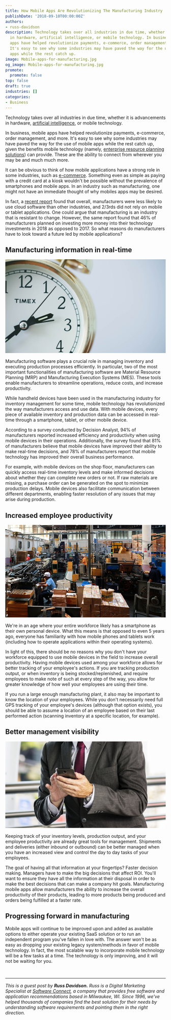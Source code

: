 ```yaml
---
title: How Mobile Apps Are Revolutionizing The Manufacturing Industry
publishDate: '2018-09-10T00:00:00Z'
authors:
- russ-davidson
description: Technology takes over all industries in due time, whether it is advancements
  in hardware, artificial intelligence, or mobile technology. In business, mobile
  apps have helped revolutionize payments, e-commerce, order management, and more.
  It's easy to see why some industries may have paved the way for the use of mobile
  apps while the rest catch up.
image: Mobile-apps-for-manufacturing.jpg
og_image: Mobile-apps-for-manufacturing.jpg
promote:
  promote: false
top: false
draft: true
industries: []
categories:
- Business
---
```

Technology takes over all industries in due time, whether it is advancements in hardware, <a href="https://anadea.info/blog/artificial-intelligence-pandoras-box-or-the-holy-grail" target="_blank">artificial intelligence</a>, or mobile technology.

In business, mobile apps have helped revolutionize payments, e-commerce, order management, and more. It's easy to see why some industries may have paved the way for the use of mobile apps while the rest catch up, given the benefits mobile technology (namely, <a href="https://anadea.info/solutions/erp-development" target="_blank">enterprise resource planning solutions</a>) can provide. These are the ability to connect from wherever you may be and much much more.

It can be obvious to think of how mobile applications have a strong role in some industries, such as <a href="https://anadea.info/solutions/ecommerce-software-development" target="_blank">e-commerce</a>. Something even as simple as paying with a credit card at a kiosk wouldn't be possible without the prevalence of smartphones and mobile apps. In an industry such as manufacturing, one might not have an immediate thought of why mobiles apps may be desired.

In fact, a <a href="https://softwareconnect.com/manufacturing/tools-of-the-modern-manufacturer-report-2017/" target="_blank">recent report</a> found that overall, manufacturers were less likely to use cloud software than other industries, and 2/3rds did not rely on mobile or tablet applications. One could argue that manufacturing is an industry that is resistant to change. However, the same report found that 46% of manufacturers planned on investing more money into their technology investments in 2018 as opposed to 2017. So what reasons do manufacturers have to look toward a future led by mobile applications?

## Manufacturing information in real-time

![Real-time information](real-time.jpg)

Manufacturing software plays a crucial role in managing inventory and executing production processes efficiently. In particular, two of the most important functionalities of manufacturing software are Material Resource Planning (MRP) and Manufacturing Execution Systems (MES). These tools enable manufacturers to streamline operations, reduce costs, and increase productivity.

While handheld devices have been used in the manufacturing industry for inventory management for some time, mobile technology has revolutionized the way manufacturers access and use data. With mobile devices, every piece of available inventory and production data can be accessed in real-time through a smartphone, tablet, or other mobile device.

According to a survey conducted by Decision Analyst, 94% of manufacturers reported increased efficiency and productivity when using mobile devices in their operations. Additionally, the survey found that 81% of manufacturers believe that mobile devices have improved their ability to make real-time decisions, and 78% of manufacturers report that mobile technology has improved their overall business performance.

For example, with mobile devices on the shop floor, manufacturers can quickly access real-time inventory levels and make informed decisions about whether they can complete new orders or not. If raw materials are missing, a purchase order can be generated on the spot to minimize production delays. Mobile devices also facilitate communication between different departments, enabling faster resolution of any issues that may arise during production.

## Increased employee productivity

![Employee productivity](Employee-productivity.jpg)

We're in an age where your entire workforce likely has a smartphone as their own personal device. What this means is that opposed to even 5 years ago, everyone has familiarity with how mobile phones and tablets work (including how to operate applications within their operating systems).

In light of this, there should be no reasons why you don't have your workforce equipped to use mobile devices in the field to increase overall productivity. Having mobile devices used among your workforce allows for better tracking of your employee's actions. If you are tracking production output, or when inventory is being stocked/replenished, and require employees to make note of such at every step of the way, you allow for greater knowledge of how well your employees are using their time.

If you run a large enough manufacturing plant, it also may be important to know the location of your employees. While you don't necessarily need full GPS tracking of your employee's devices (although that option exists), you should be able to assume a location of an employee based on their last performed action (scanning inventory at a specific location, for example).

## Better management visibility

![Better management](business-app.jpg)

Keeping track of your inventory levels, production output, and your employee productivity are already great tools for management. Shipments and deliveries (either inbound or outbound) can be better managed when you have an increased view and control the day to day tasks of your employees.

The goal of having all that information at your fingertips? Faster decision making. Managers have to make the big decisions that affect ROI. You'll want to ensure they have all the information at their disposal in order to make the best decisions that can make a company hit goals. Manufacturing mobile apps allow manufacturers the ability to increase the overall productivity of their products, leading to more products being produced and orders being fulfilled at a faster rate.

## Progressing forward in manufacturing

Mobile apps will continue to be improved upon and added as available options to either operate your existing SaaS solution or to run an independent program you've fallen in love with. The answer won't be as easy as dropping your existing legacy system/methods in favor of mobile technology. In fact, the most scalable way to incorporate mobile technology will be a few tasks at a time. The technology is only improving, and it will not be waiting for you.


<br />

---
*This is a guest post by **Russ Davidson.** Russ is a Digital Marketing Specialist at <a href="https://softwareconnect.com/manufacturing/" target="_blank">Software Connect</a>, a company that provides free software and application recommendations based in Milwaukee, WI. Since 1996, we've helped thousands of companies find the best solution for their needs by understanding software requirements and pointing them in the right direction.*
